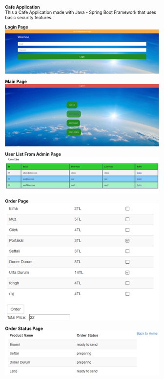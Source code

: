**Cafe Application**\
This a Cafe Application made with Java - Spring Boot Framework that uses basic security features.

**Login Page**
![Login Page](https://github.com/mahmutaktas/CafeApp/blob/master/reame_img/1.png)

**Main Page**
![Main Page](https://github.com/mahmutaktas/CafeApp/blob/master/reame_img/2.png)

**User List From Admin Page**
![User List From Admin Page](https://github.com/mahmutaktas/CafeApp/blob/master/reame_img/3.png)

**Order Page**
![Order Page](https://github.com/mahmutaktas/CafeApp/blob/master/reame_img/4.png)

**Order Status Page**
![Order Status Page](https://github.com/mahmutaktas/CafeApp/blob/master/reame_img/5.png)


